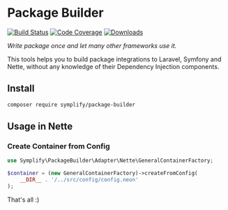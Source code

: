 # Package Builder

[![Build Status](https://img.shields.io/travis/Symplify/PackageBuilder/master.svg?style=flat-square)](https://travis-ci.org/Symplify/PackageBuilder)
[![Code Coverage](https://img.shields.io/coveralls/Symplify/PackageBuilder.svg?style=flat-square)](https://coveralls.io/github/Symplify/PackageBuilder)
[![Downloads](https://img.shields.io/packagist/dt/symplify/package-builder.svg?style=flat-square)](https://packagist.org/packages/symplify/package-builder)

*Write package once and let many other frameworks use it.*

This tools helps you to build package integrations to Laravel, Symfony and Nette, without any knowledge of their Dependency Injection components.

## Install

```bash
composer require symplify/package-builder
```


## Usage in Nette

### Create Container from Config

```php
use Symplify\PackageBuilder\Adapter\Nette\GeneralContainerFactory;

$container = (new GeneralContainerFactory)->createFromConfig(
    __DIR__ . '/../src/config/config.neon'
);
```

That's all :)
